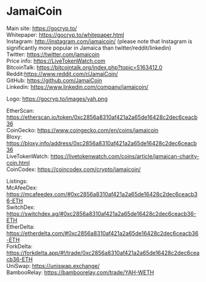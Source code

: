 # JamaiCoin

Main site: https://gocryp.to/  
Whitepaper: https://gocryp.to/whitepaper.html  
Instagram: http://instagram.com/jamaicoin/ (please note that Instagram is significantly more popular in Jamaica than twitter/reddit/linkedin)  
Twitter: https://twitter.com/jamaicoin  
Price info: https://LiveTokenWatch.com  
BitcoinTalk: https://bitcointalk.org/index.php?topic=5163412.0  
Reddit:https://www.reddit.com/r/JamaiCoin/  
GitHub: https://github.com/JamaiCoin  
Linkedin: https://www.linkedin.com/company/jamaicoin/  

Logo: https://gocryp.to/images/yah.png

EtherScan: https://etherscan.io/token/0xc2856a8310af421a2a65de16428c2dec6ceacb36  
CoinGecko: https://www.coingecko.com/en/coins/jamaicoin  
Bloxy: https://bloxy.info/address/0xc2856a8310af421a2a65de16428c2dec6ceacb36  
LiveTokenWatch: https://livetokenwatch.com/coins/article/jamaican-charity-coin.html  
CoinCodex: https://coincodex.com/crypto/jamaicoin/  

Listings:  
McAfeeDex: https://mcafeedex.com/#0xc2856a8310af421a2a65de16428c2dec6ceacb36-ETH  
SwitchDex: https://switchdex.ag/#0xc2856a8310af421a2a65de16428c2dec6ceacb36-ETH  
EtherDelta: https://etherdelta.com/#0xc2856a8310af421a2a65de16428c2dec6ceacb36-ETH  
ForkDelta: https://forkdelta.app/#!/trade/0xc2856a8310af421a2a65de16428c2dec6ceacb36-ETH  
UniSwap: https://uniswap.exchange/  
BambooRelay: https://bamboorelay.com/trade/YAH-WETH  

